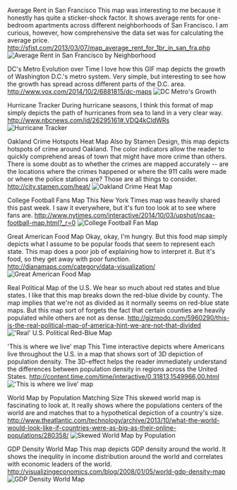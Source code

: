 
Average Rent in San Francisco
This map was interesting to me because it honestly has quite a sticker-shock factor. It shows average rents for one-bedroom
apartments across different neighborhoods of San Francisco. I am curious, however, how comprehensive the data set was for
calculating the average price.
http://sfist.com/2013/03/07/map_average_rent_for_1br_in_san_fra.php
![Average Rent in San Francisco by Neighborhood](http://sfist.com/assets_c/2013/03/SF-Infographic-thumb-2100x1500-777840.png)

DC's Metro Evolution over Time
I love how this GIF map depicts the growth of Washington D.C.'s metro system. Very simple, but interesting to see how
the growth has spread across different parts of the D.C. area.
http://www.vox.com/2014/10/2/6881815/dc-maps
![DC Metro's Growth](http://cdn3.vox-cdn.com/uploads/chorus_asset/file/2315618/wmata.0.gif)

Hurricane Tracker
During hurricane seasons, I think this format of map simply depicts the path of hurricanes from sea to land in a very clear
way.
http://www.nbcnews.com/id/26295161#.VDQ4kCldWRs
![Hurricane Tracker](https://www.dropbox.com/s/m5l855lz9vyueky/Screen%20Shot%202014-10-07%20at%2012.02.14%20PM.png?dl=0)

Oakland Crime Hotspots Heat Map
Also by Stamen Design, this map depicts hotspots of crime around Oakland. The color indicators allow the reader to 
quickly comprehend areas of town that might have more crime than others. There is some doubt as to whether the crimes
are mapped accurately -- are the locations where the crimes happened or where the 911 calls were made or where the police
stations are? Those are all things to consider.
http://city.stamen.com/heat/
![Oakland Crime Heat Map](https://www.dropbox.com/s/iknk8g7nkgz6kk1/Screen%20Shot%202014-10-07%20at%2012.07.26%20PM.png?dl=0)

College Football Fans Map
This New York Times map was heavily shared this past week. I saw it everywhere, but it's fun too look at to see where fans are.
http://www.nytimes.com/interactive/2014/10/03/upshot/ncaa-football-map.html?_r=0
![College Football Fan Map](https://www.dropbox.com/s/kk5dlz8z97x46uk/Screen%20Shot%202014-10-07%20at%2012.11.29%20PM.png?dl=0)

Great American Food Map
Okay, okay, I'm hungry. But this food map simply depicts what I assume to be popular foods that seem to represent each state. This map does a poor job of explaining how to interpret it. But it's food, so they get away with poor function.
http://dianamaps.com/category/data-visualization/
![Great American Food Map](http://img.gawkerassets.com/img/193i6vu0pph9ejpg/ku-bigpic.jpg)

Real Political Map of the U.S.
We hear so much about red states and blue states. I like that this map breaks down the red-blue divide by county. The map implies that we're not as divided as it normally seems on red-blue state maps. But this map sort of forgets the fact that certain counties
are heavily populated while others are not as dense.
http://gizmodo.com/5960290/this-is-the-real-political-map-of-america-hint-we-are-not-that-divided
!['Real' U.S. Political Red-Blue Map](https://www.dropbox.com/s/m57t1jjzrilxwll/Screen%20Shot%202014-10-07%20at%2012.14.56%20PM.png?dl=0)

'This is where we live' map
This Time interactive depicts where Americans live throughout the U.S. in a map that shows sort of 3D depiction of population density. The 3D-effect helps the reader immediately understand the differences between population density in regions across
the United States.
http://content.time.com/time/interactive/0,31813,1549966,00.html
!['This is where we live' map](https://www.dropbox.com/s/ow3jwhmavtou5r6/Screen%20Shot%202014-10-07%20at%2012.18.49%20PM.png?dl=0)

World Map by Population Matching Size
This skewed world map is fascinating to look at. It really shows where the populations centers of the world are and matches that 
to a hypothetical depiction of a country's size.
http://www.theatlantic.com/technology/archive/2013/10/what-the-world-would-look-like-if-countries-were-as-big-as-their-online-populations/280358/
![Skewed World Map by Population](http://cdn.theatlantic.com/newsroom/img/posts/population.png)

GDP Density World Map
This map depicts GDP density around the world. It shows the inequlity in income distribution around the world and correlates with
economic leaders of the world.
http://visualizingeconomics.com/blog/2008/01/05/world-gdp-density-map
![GDP Density World Map](http://visualeconsite.s3.amazonaws.com/wp-content/uploads/2008/01/sachs-gdpdensity.png)


